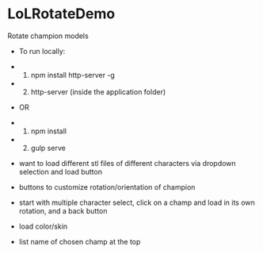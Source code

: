 # LoLRotateDemo
Rotate champion models

- To run locally:
- 1. npm install http-server -g
- 2. http-server (inside the application folder)
- OR
- 1. npm install 
- 2. gulp serve


- want to load different stl files of different characters via dropdown selection and load button
- buttons to customize rotation/orientation of champion
- start with multiple character select, click on a champ and load in its own rotation, and a back button
- load color/skin
- list name of chosen champ at the top
